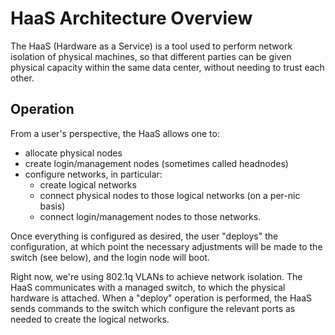 # HaaS Architecture Overview

The HaaS (Hardware as a Service) is a tool used to perform network isolation of physical machines, so that different parties can be given physical capacity within the same data center, without needing to trust each other.

## Operation

From a user's perspective, the HaaS allows one to:

* allocate physical nodes
* create login/management nodes (sometimes called headnodes)
* configure networks, in particular:
  * create logical networks
  * connect physical nodes to those logical networks (on a per-nic basis)
  * connect login/management nodes to those networks.

Once everything is configured as desired, the user "deploys" the configuration, at which point the necessary adjustments will be made to the switch (see below), and the login node will boot.

Right now, we're using 802.1q VLANs to achieve network isolation. The HaaS communicates with a managed switch, to which the physical  hardware is attached. When a "deploy" operation is performed, the HaaS sends commands to the switch which configure the relevant ports as needed to create the logical networks.

